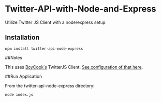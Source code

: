 # Twitter-API-with-Node-and-Express
Utilize Twitter JS Client with a node/express setup

## Installation

`npm install twitter-api-node-express`

##Notes

This uses [BoyCook's](https://github.com/BoyCook) TwitterJS Client.  [See configuration of that here](https://github.com/BoyCook/TwitterJSClient/blob/master/README.md).

##Run Application

From the twitter-api-node-express directory:

`node index.js`
